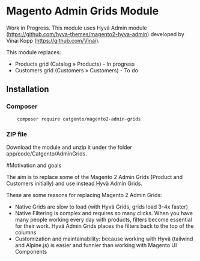 # Magento Admin Grids Module

Work in Progress.
This module uses Hyvä Admin module (https://github.com/hyva-themes/magento2-hyva-admin) developed by Vinai Kopp (https://github.com/Vinai).

This module replaces:
* Products grid (Catalog » Products) - In progress
* Customers grid (Customers » Customers) - To do

## Installation
### Composer
```
    composer require catgento/magento2-admin-grids
```
### ZIP file
Download the module and unzip it under the folder app/code/Catgento/AdminGrids.

#Motivation and goals

The aim is to replace some of the Magento 2 Admin Grids (Product and Customers initially) and use instead Hyvä Admin Grids.

These are some reasons for replacing Magento 2 Admin Grids:
* Native Grids are slow to load (with Hyvä Grids, grids load 3-4x faster)
* Native Filtering is complex and requires so many clicks. When you have many people working every day with products, filters become
essential for their work. Hyvä Admin Grids places the filters back to the top of the columns
* Customization and maintainability: because working with Hyvä (tailwind and Alpine.js) is easier and funnier than working with Magento UI Components
